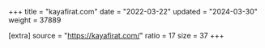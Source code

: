 +++
title = "kayafirat.com"
date = "2022-03-22"
updated = "2024-03-30"
weight = 37889

[extra]
source = "https://kayafirat.com/"
ratio = 17
size = 37
+++
